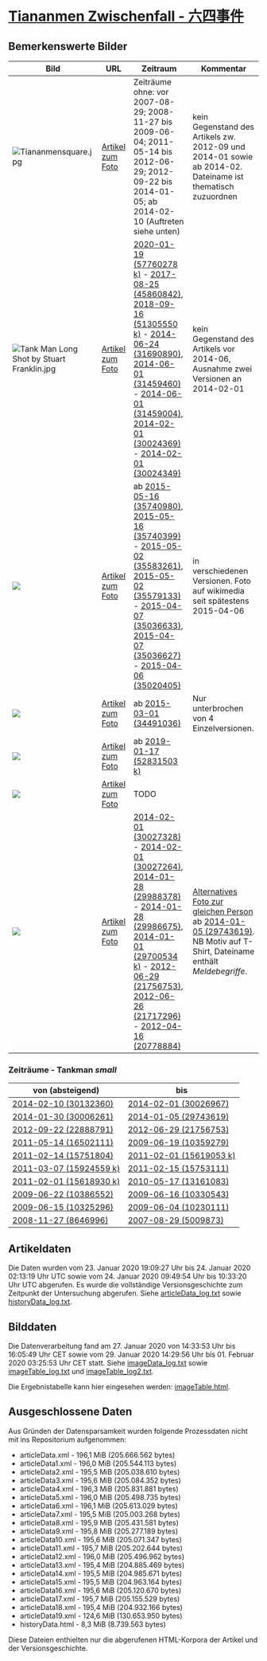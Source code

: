 # [Tiananmen Zwischenfall - 六四事件](https://zh.wikipedia.org/wiki/%E5%85%AD%E5%9B%9B%E4%BA%8B%E4%BB%B6)

## Bemerkenswerte Bilder

| Bild | URL | Zeitraum | Kommentar |
| - | - | - | - |
| ![Tiananmensquare.jpg](https://upload.wikimedia.org/wikipedia/zh/7/70/Tiananmensquare.jpg) | [Artikel zum Foto](https://zh.wikipedia.org/wiki/File:Tiananmensquare.jpg) | Zeiträume ohne: vor 2007-08-29; 2008-11-27 bis 2009-06-04; 2011-05-14 bis 2012-06-29; 2012-09-22 bis 2014-01-05; ab 2014-02-10 (Auftreten siehe unten) | kein Gegenstand des Artikels zw. 2012-09 und 2014-01 sowie ab 2014-02. Dateiname ist thematisch zuzuordnen |
| ![Tank Man Long Shot by Stuart Franklin.jpg](https://upload.wikimedia.org/wikipedia/zh/8/85/Tank_Man_Long_Shot_by_Stuart_Franklin.jpg) | [Artikel zum Foto](https://zh.wikipedia.org/wiki/File:Tank_Man_Long_Shot_by_Stuart_Franklin.jpg) | [2020-01-19 (57760278 k)](https://zh.wikipedia.org/w/index.php?oldid=57760278) - [2017-08-25 (45860842)](https://zh.wikipedia.org/w/index.php?oldid=45860842), [2018-09-16 (51305550 k)](https://zh.wikipedia.org/w/index.php?oldid=51305550) - [2014-06-24 (31690890)](https://zh.wikipedia.org/w/index.php?oldid=31690890), [2014-06-01 (31459460)](https://zh.wikipedia.org/w/index.php?oldid=31459460) - [2014-06-01 (31459004)](https://zh.wikipedia.org/w/index.php?oldid=31459004), [2014-02-01 (30024369)](https://zh.wikipedia.org/w/index.php?oldid=30024369) - [2014-02-01 (30024349)](https://zh.wikipedia.org/w/index.php?oldid=30024349) | kein Gegenstand des Artikels vor 2014-06, Ausnahme zwei Versionen an 2014-02-01 |
| ![](https://upload.wikimedia.org/wikipedia/zh/thumb/d/d5/Students_at_the_Tiananmen_Square_19890513.jpg/300px-Students_at_the_Tiananmen_Square_19890513.jpg) | [Artikel zum Foto](https://zh.wikipedia.org/wiki/File:Students_at_the_Tiananmen_Square_19890513.jpg) | ab [2015-05-16 (35740980)](https://zh.wikipedia.org/w/index.php?oldid=35740980), [2015-05-16 (35740399)](https://zh.wikipedia.org/w/index.php?oldid=35740399) - [2015-05-02 (35583261)](https://zh.wikipedia.org/w/index.php?oldid=35583261), [2015-05-02 (35579133)](https://zh.wikipedia.org/w/index.php?oldid=35579133) - [2015-04-07 (35036633)](https://zh.wikipedia.org/w/index.php?oldid=35036633), [2015-04-07 (35036627)](https://zh.wikipedia.org/w/index.php?oldid=35036627) - [2015-04-06 (35020405)](https://zh.wikipedia.org/w/index.php?oldid=35020405) | in verschiedenen Versionen. Foto auf wikimedia seit spätestens 2015-04-06 |
| ![](https://upload.wikimedia.org/wikipedia/zh/thumb/5/5f/Defacement_of_Mao_Zedong%27s_Portrait_on_the_Tiananmen_%281989%29.jpg/250px-Defacement_of_Mao_Zedong%27s_Portrait_on_the_Tiananmen_%281989%29.jpg) | [Artikel zum Foto](https://zh.wikipedia.org/wiki/File:Defacement_of_Mao_Zedong%27s_Portrait_on_the_Tiananmen_(1989).jpg) | ab [2015-03-01 (34491036)](https://zh.wikipedia.org/w/index.php?oldid=34491036) | Nur unterbrochen von 4 Einzelversionen. |
| ![](https://upload.wikimedia.org/wikipedia/zh/thumb/0/0c/Rough_vehicle_carrying_wounded_student.png/250px-Rough_vehicle_carrying_wounded_student.png) | [Artikel zum Foto](https://zh.wikipedia.org/wiki/File:Rough_vehicle_carrying_wounded_student.png) | ab [2019-01-17 (52831503 k)](https://zh.wikipedia.org/w/index.php?oldid=52831503) | |
| ![](https://upload.wikimedia.org/wikipedia/zh/a/a0/PLA_at_the_Great_Hall_of_the_People_19890604.jpg) | [Artikel zum Foto](https://zh.wikipedia.org/wiki/File:PLA_at_the_Great_Hall_of_the_People_19890604.jpg) | TODO ||
| ![](https://upload.wikimedia.org/wikipedia/commons/thumb/4/47/Wang_Dan_at_20th_anniversary_of_Tiananmen_Massacre.jpg/250px-Wang_Dan_at_20th_anniversary_of_Tiananmen_Massacre.jpg) | [Artikel zum Foto](https://zh.wikipedia.org/wiki/File:Wang_Dan_at_20th_anniversary_of_Tiananmen_Massacre.jpg) | [2014-02-01 (30027328)](https://zh.wikipedia.org/w/index.php?oldid=30027328) - [2014-02-01 (30027264)](https://zh.wikipedia.org/w/index.php?oldid=30027264), [2014-01-28 (29988378)](https://zh.wikipedia.org/w/index.php?oldid=29988378) - [2014-01-28 (29986675)](https://zh.wikipedia.org/w/index.php?oldid=29986675), [2014-01-01 (29700534 k)](https://zh.wikipedia.org/w/index.php?oldid=29700534) - [2012-06-29 (21756753)](https://zh.wikipedia.org/w/index.php?oldid=21756753), [2012-06-26 (21717296)](https://zh.wikipedia.org/w/index.php?oldid=21717296) - [2012-04-16 (20778884)](https://zh.wikipedia.org/w/index.php?oldid=20778884) | [Alternatives Foto zur gleichen Person](https://zh.wikipedia.org/wiki/File:Wang_Dan_from_VOA_(3).jpg) ab [2014-01-05 (29743619)](https://zh.wikipedia.org/w/index.php?oldid=29743619). NB Motiv auf T-Shirt, Dateiname enthält *Meldebegriffe*. |

### Zeiträume - Tankman *small*
| von (absteigend) | bis |
| - | - |
| [2014-02-10 (30132360)](https://zh.wikipedia.org/w/index.php?oldid=30132360) | [2014-02-01 (30026967)](https://zh.wikipedia.org/w/index.php?oldid=30026967) |
| [2014-01-30 (30006261)](https://zh.wikipedia.org/w/index.php?oldid=30006261) | [2014-01-05 (29743619)](https://zh.wikipedia.org/w/index.php?oldid=29743619) |
| [2012-09-22 (22888791)](https://zh.wikipedia.org/w/index.php?oldid=22888791) | [2012-06-29 (21756753)](https://zh.wikipedia.org/w/index.php?oldid=21756753) |
| [2011-05-14 (16502111)](https://zh.wikipedia.org/w/index.php?oldid=16502111) | [2009-06-19 (10359279)](https://zh.wikipedia.org/w/index.php?oldid=10359279) |
| [2011-02-14 (15751804)](https://zh.wikipedia.org/w/index.php?oldid=15751804) | [2011-02-01 (15619053 k)](https://zh.wikipedia.org/w/index.php?oldid=15619053) |
| [2011-03-07 (15924559 k)](https://zh.wikipedia.org/w/index.php?oldid=15924559) | [2011-02-15 (15753111)](https://zh.wikipedia.org/w/index.php?oldid=15753111) |
| [2011-02-01 (15618930 k)](https://zh.wikipedia.org/w/index.php?oldid=15618930) | [2010-05-17 (13161083)](https://zh.wikipedia.org/w/index.php?oldid=13161083) |
| [2009-06-22 (10386552)](https://zh.wikipedia.org/w/index.php?oldid=10386552) | [2009-06-16 (10330543)](https://zh.wikipedia.org/w/index.php?oldid=10330543) |
| [2009-06-15 (10325296)](https://zh.wikipedia.org/w/index.php?oldid=10325296) | [2009-06-04 (10230111)](https://zh.wikipedia.org/w/index.php?oldid=10230111) |
| [2008-11-27 (8646996)](https://zh.wikipedia.org/w/index.php?oldid=8646996) | [2007-08-29 (5009873)](https://zh.wikipedia.org/w/index.php?oldid=5009873) |

## Artikeldaten

Die Daten wurden vom 23. Januar 2020 19:09:27 Uhr bis 24. Januar 2020 02:13:19 Uhr UTC sowie vom 24. Januar 2020 09:49:54 Uhr bis 10:33:20 Uhr UTC abgerufen. Es wurde die vollständige Versionsgeschichte zum Zeitpunkt der Untersuchung abgerufen. Siehe [articleData_log.txt](articleData_log.txt) sowie [historyData_log.txt](historyData_log.txt).

## 	Bilddaten

Die Datenverarbeitung fand am 27. Januar 2020 von 14:33:53 Uhr bis 16:05:49 Uhr CET sowie vom 29. Januar 2020 14:29:56 Uhr bis 01. Februar 2020 03:25:53 Uhr CET statt. Siehe [imageData_log.txt](imageData_log.txt) sowie [imageTable_log.txt](imageTable_log.txt) und [imageTable_log2.txt](imageTable_log2.txt).

Die Ergebnistabelle kann hier eingesehen werden: [imageTable.html](imageTable.html).

## Ausgeschlossene Daten

Aus Gründen der Datensparsamkeit wurden folgende Prozessdaten nicht mit ins Repositorium aufgenommen:

- articleData.xml - 196,1 MiB (205.666.562 bytes)
- articleData1.xml - 196,0 MiB (205.544.113 bytes)
- articleData2.xml - 195,5 MiB (205.038.610 bytes)
- articleData3.xml - 195,6 MiB (205.084.352 bytes)
- articleData4.xml - 196,3 MiB (205.831.881 bytes)
- articleData5.xml - 196,0 MiB (205.498.735 bytes)
- articleData6.xml - 196,1 MiB (205.613.029 bytes)
- articleData7.xml - 195,5 MiB (205.003.268 bytes)
- articleData8.xml - 195,9 MiB (205.431.581 bytes)
- articleData9.xml - 195,8 MiB (205.277.189 bytes)
- articleData10.xml - 195,6 MiB (205.071.347 bytes)
- articleData11.xml - 195,7 MiB (205.202.644 bytes)
- articleData12.xml - 196,0 MiB (205.496.962 bytes)
- articleData13.xml - 195,4 MiB (204.885.469 bytes)
- articleData14.xml - 195,5 MiB (204.985.671 bytes)
- articleData15.xml - 195,5 MiB (204.963.164 bytes)
- articleData16.xml - 195,6 MiB (205.120.670 bytes)
- articleData17.xml - 195,7 MiB (205.155.529 bytes)
- articleData18.xml - 195,4 MiB (204.932.166 bytes)
- articleData19.xml - 124,6 MiB (130.653.950 bytes)
- historyData.html - 8,3 MiB (8.739.563 bytes)

Diese Dateien enthielten nur die abgerufenen HTML-Korpora der Artikel und der Versionsgeschichte.
